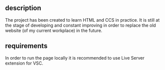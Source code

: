 ## description

The project has been created to learn HTML and CCS in practice. It is still at the stage of developing and constant improving in order to replace the old website (of my current workplace) in the future.

## requirements

In order to run the page locally it is recommended to use Live Server extension for VSC.

